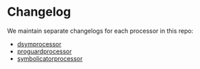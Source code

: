 # Changelog

We maintain separate changelogs for each processor in this repo:

- [dsymprocessor](./dsymprocessor/CHANGELOG.md)
- [proguardprocessor](./proguardprocessor/CHANGELOG.md)
- [symbolicatorprocessor](./symbolicatorprocessor/CHANGELOG.md)
